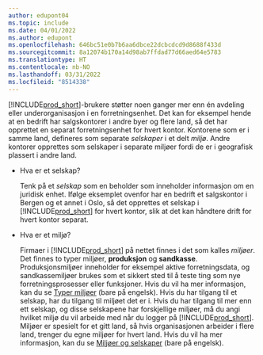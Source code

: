 ```yaml
---
author: edupont04
ms.topic: include
ms.date: 04/01/2022
ms.author: edupont
ms.openlocfilehash: 646bc51e0b7b6aa6dbce22dcbcdcd9d8688f433d
ms.sourcegitcommit: 8a12074b170a14d98ab7ffdad77d66aed64e5783
ms.translationtype: HT
ms.contentlocale: nb-NO
ms.lasthandoff: 03/31/2022
ms.locfileid: "8514338"
---
```

[!INCLUDE[prod_short](prod_short.md)]-brukere støtter noen ganger mer enn én avdeling eller underorganisasjon i en forretningsenhet. Det kan for eksempel hende at en bedrift har salgskontorer i andre byer og flere land, så det har opprettet en separat forretningsenhet for hvert kontor. Kontorene som er i samme land, defineres som separate *selskaper* i et delt *miljø*. Andre kontorer opprettes som selskaper i separate miljøer fordi de er i geografisk plassert i andre land.  

* Hva er et selskap?  

  Tenk på et *selskap* som en beholder som inneholder informasjon om en juridisk enhet. Ifølge eksemplet ovenfor har en bedrift et salgskontor i Bergen og et annet i Oslo, så det opprettes et selskap i [!INCLUDE[prod_short](prod_short.md)] for hvert kontor, slik at det kan håndtere drift for hvert kontor separat.  
* Hva er et miljø?  

  Firmaer i [!INCLUDE[prod_short](prod_short.md)] på nettet finnes i det som kalles *miljøer*. Det finnes to typer miljøer, **produksjon** og **sandkasse**. Produksjonsmiljøer inneholder for eksempel aktive forretningsdata, og sandkassemiljøer brukes som et sikkert sted til å teste ting som nye forretningsprosesser eller funksjoner. Hvis du vil ha mer informasjon, kan du se [Typer miljøer](/dynamics365/business-central/dev-itpro/administration/tenant-admin-center-environments#types-of-environments) (bare på engelsk). Hvis du har tilgang til et selskap, har du tilgang til miljøet det er i. Hvis du har tilgang til mer enn ett selskap, og disse selskapene har forskjellige miljøer, må du angi hvilket miljø du vil arbeide med når du logger på [!INCLUDE[prod_short](prod_short.md)]. Miljøer er spesielt for et gitt land, så hvis organisasjonen arbeider i flere land, trenger du egne miljøer for hvert land. Hvis du vil ha mer informasjon, kan du se [Miljøer og selskaper](/dynamics365/business-central/dev-itpro/administration/tenant-environment-topology#environments-and-companies) (bare på engelsk).  
